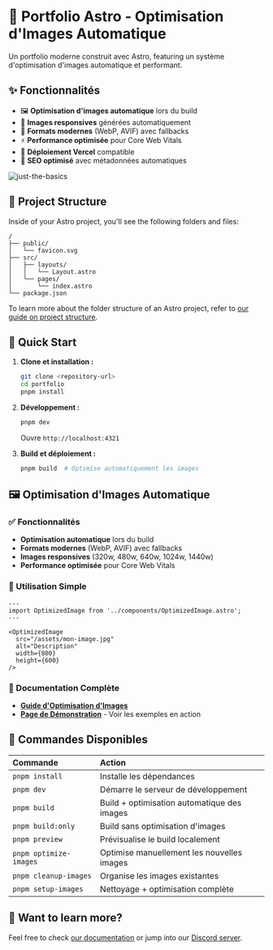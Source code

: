 # 🚀 Portfolio Astro - Optimisation d'Images Automatique

Un portfolio moderne construit avec Astro, featuring un système d'optimisation d'images automatique et performant.

## ✨ Fonctionnalités

- 🖼️ **Optimisation d'images automatique** lors du build
- 📱 **Images responsives** générées automatiquement
- 🎨 **Formats modernes** (WebP, AVIF) avec fallbacks
- ⚡ **Performance optimisée** pour Core Web Vitals
- 🚀 **Déploiement Vercel** compatible
- 🎯 **SEO optimisé** avec métadonnées automatiques

![just-the-basics](https://github.com/withastro/astro/assets/2244813/a0a5533c-a856-4198-8470-2d67b1d7c554)

## 🚀 Project Structure

Inside of your Astro project, you'll see the following folders and files:

```text
/
├── public/
│   └── favicon.svg
├── src/
│   ├── layouts/
│   │   └── Layout.astro
│   └── pages/
│       └── index.astro
└── package.json
```

To learn more about the folder structure of an Astro project, refer to [our guide on project structure](https://docs.astro.build/en/basics/project-structure/).

## 🚀 Quick Start

1. **Clone et installation :**
   ```bash
   git clone <repository-url>
   cd portfolio
   pnpm install
   ```

2. **Développement :**
   ```bash
   pnpm dev
   ```
   Ouvre `http://localhost:4321`

3. **Build et déploiement :**
   ```bash
   pnpm build  # Optimise automatiquement les images
   ```

## 🖼️ Optimisation d'Images Automatique

### ✅ Fonctionnalités
- **Optimisation automatique** lors du build
- **Formats modernes** (WebP, AVIF) avec fallbacks
- **Images responsives** (320w, 480w, 640w, 1024w, 1440w)
- **Performance optimisée** pour Core Web Vitals

### 🎯 Utilisation Simple
```astro
---
import OptimizedImage from '../components/OptimizedImage.astro';
---

<OptimizedImage
  src="/assets/mon-image.jpg"
  alt="Description"
  width={800}
  height={600}
/>
```

### 📖 Documentation Complète
- **[Guide d'Optimisation d'Images](docs/IMAGE_OPTIMIZATION_GUIDE.md)**
- **[Page de Démonstration](/demo-images)** - Voir les exemples en action

## 🧞 Commandes Disponibles

| Commande                  | Action                                           |
| :------------------------ | :----------------------------------------------- |
| `pnpm install`            | Installe les dépendances                        |
| `pnpm dev`                | Démarre le serveur de développement             |
| `pnpm build`              | Build + optimisation automatique des images     |
| `pnpm build:only`         | Build sans optimisation d'images                |
| `pnpm preview`            | Prévisualise le build localement                |
| `pnpm optimize-images`    | Optimise manuellement les nouvelles images      |
| `pnpm cleanup-images`     | Organise les images existantes                  |
| `pnpm setup-images`       | Nettoyage + optimisation complète               |

## 👀 Want to learn more?

Feel free to check [our documentation](https://docs.astro.build) or jump into our [Discord server](https://astro.build/chat).
